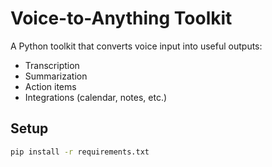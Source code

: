 # Voice-to-Anything Toolkit

A Python toolkit that converts voice input into useful outputs:
- Transcription
- Summarization
- Action items
- Integrations (calendar, notes, etc.)

## Setup
```bash
pip install -r requirements.txt
